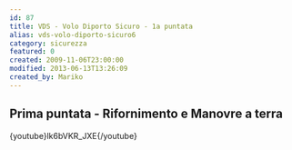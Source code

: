 ```yaml
---
id: 87
title: VDS - Volo Diporto Sicuro - 1a puntata
alias: vds-volo-diporto-sicuro6
category: sicurezza
featured: 0
created: 2009-11-06T23:00:00
modified: 2013-06-13T13:26:09
created_by: Mariko
---
```

<h2>
 Prima puntata - Rifornimento e Manovre a terra
</h2>
<p>
 {youtube}lk6bVKR_JXE{/youtube}
</p>
